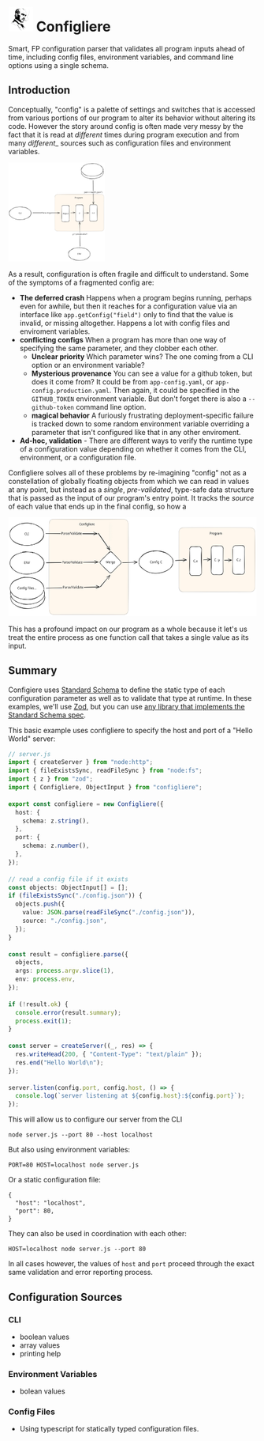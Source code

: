 # <img alt="configliere logo" src="images/configliere.jpeg" height="50"> Configliere

Smart, FP configuration parser that validates all program inputs ahead of time,
including config files, environment variables, and command line options using a
single schema.

## Introduction

Conceptually, "config" is a palette of settings and switches that is accessed
from various portions of our program to alter its behavior without altering its
code. However the story around config is often made very messy by the fact that
it is read at _different_ times during program execution and from many
_different__ sources such as configuration files and environment variables.

<img alt="before configliere" src="images/configliere-before.svg" height="200">

As a result, configuration is often fragile and difficult to understand. Some of
the symptoms of a fragmented config are:

- **The deferred crash** Happens when a program begins running, perhaps even for
  awhile, but then it reaches for a configuration value via an interface like
  `app.getConfig("field")` only to find that the value is invalid, or missing
  altogether. Happens a lot with config files and enviroment variables.
- **conflicting configs** When a program has more than one way of specifying the
  same parameter, and they clobber each other.
  - **Unclear priority** Which parameter wins? The one coming from a CLI option
    or an environment variable?
  - **Mysterious provenance** You can see a value for a github token, but does
    it come from? It could be from `app-config.yaml`, or
    `app-config.production.yaml`. Then again, it could be specified in the
    `GITHUB_TOKEN` environment variable. But don't forget there is also a
    `--github-token` command line option.
  - **magical behavior** A furiously frustrating deployment-specific failure is
    tracked down to some random environment variable overriding a parameter that
    isn't configured like that in any other enviroment.
- **Ad-hoc, validation** - There are different ways to verify the runtime type
  of a configuration value depending on whether it comes from the CLI,
  environment, or a configuration file.

Configliere solves all of these problems by re-imagining "config" not as a
constellation of globally floating objects from which we can read in values at
any point, but instead as a _single_, _pre-validated_, type-safe data structure
that is passed as the input of our program's entry point. It tracks the _source_
of each value that ends up in the final config, so how a

<img alt="after configliere" src="images/configliere-after.svg" height="200">

This has a profound impact on our program as a whole because it let's us treat
the entire process as one function call that takes a single value as its input.

## Summary

Configiere uses [Standard Schema][standard-schema] to define the static type of
each configuration parameter as well as to validate that type at runtime. In
these examples, we'll use [Zod][zod], but you can use
[any library that implements the Standard Schema spec][schema-libs].

This basic example uses configliere to specify the host and port of a "Hello
World" server:

```ts
// server.js
import { createServer } from "node:http";
import { fileExistsSync, readFileSync } from "node:fs";
import { z } from "zod";
import { Configliere, ObjectInput } from "configliere";

export const configliere = new Configliere({
  host: {
    schema: z.string(),
  },
  port: {
    schema: z.number(),
  },
});

// read a config file if it exists
const objects: ObjectInput[] = [];
if (fileExistsSync("./config.json")) {
  objects.push({
    value: JSON.parse(readFileSync("./config.json")),
    source: "./config.json",
  });
}

const result = configliere.parse({
  objects,
  args: process.argv.slice(1),
  env: process.env,
});

if (!result.ok) {
  console.error(result.summary);
  process.exit(1);
}

const server = createServer((_, res) => {
  res.writeHead(200, { "Content-Type": "text/plain" });
  res.end("Hello World\n");
});

server.listen(config.port, config.host, () => {
  console.log(`server listening at ${config.host}:${config.port}`);
});
```

This will allow us to configure our server from the CLI

```
node server.js --port 80 --host localhost
```

But also using environment variables:

```
PORT=80 HOST=localhost node server.js
```

Or a static configuration file:

```
{
  "host": "localhost",
  "port": 80,
}
```

They can also be used in coordination with each other:

```
HOST=localhost node server.js --port 80
```

In all cases however, the values of `host` and `port` proceed through the exact
same validation and error reporting process.

## Configuration Sources

### CLI

- boolean values
- array values
- printing help

### Environment Variables

- bolean values

### Config Files

- Using typescript for statically typed configuration files.

[standard-schema]: https://standardschema.dev
[zod]: https://zod.dev
[schema-libs]: https://standardschema.dev/#what-schema-libraries-implement-the-spec
